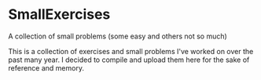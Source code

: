 # SmallExercises
A collection of small problems (some easy and others not so much)

This is a collection of exercises and small problems I've worked on over the past many year. I decided to compile and upload them here for the sake of reference and memory.

